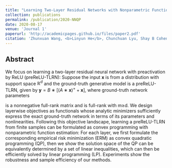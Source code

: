 ```yaml
---
title: "Learning Two-Layer Residual Networks with Nonparametric Function Estimation by Convex Programming"
collection: publications
permalink: /publication/2020-NNQP
date: 2020-08-17
venue: 'Journal 1'
paperurl: 'http://academicpages.github.io/files/paper2.pdf'
citation: 'Zhunxuan Wang, <b>Linyun He</b>, Chunchuan Lyu, Shay B Cohen. (2020). &quot;Learning Two-Layer Residual Networks with Nonparametric Function Estimation by Convex Programming,&quot; https://arxiv.org/abs/2008.07648.'
---
```


## Abstract
We focus on learning a two-layer residual neural network with preactivation by ReLU (preReLU-TLRN): Suppose the input $\mathbf{x}$ is from a distribution with support space $\mathbb{R}^d$ and the ground-truth generative model is a preReLU-TLRN, given by
$\mathbf{y}=B∗[(A∗{\mathbf{x}})^+ + \mathbf{x}]$,
where ground-truth network parameters 

is a nonnegative full-rank matrix and 
is full-rank with m≥d. We design layerwise objectives as functionals whose analytic minimizers sufficiently express the exact ground-truth network in terms of its parameters and nonlinearities. Following this objective landscape, learning a preReLU-TLRN from finite samples can be formulated as convex programming with nonparametric function estimation: For each layer, we first formulate the corresponding empirical risk minimization (ERM) as convex quadratic programming (QP), then we show the solution space of the QP can be equivalently determined by a set of linear inequalities, which can then be efficiently solved by linear programming (LP). Experiments show the robustness and sample efficiency of our methods. 
